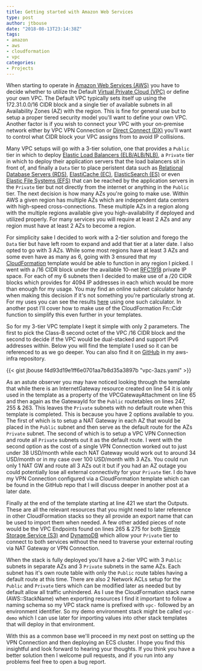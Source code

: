 ```yaml
---
title: Getting started with Amazon Web Services
type: post
author: jtbouse
date: "2018-08-13T23:14:38Z"
tags:
- amazon
- aws
- cloudformation
- vpc
categories:
- Projects
---
```

When starting to operate in [Amazon Web Services (AWS)](https://aws.amazon.com/) you have to decide whether to utilize the Default [Virtual Private Cloud (VPC)](https://aws.amazon.com/vpc/) or define your own VPC. The Default VPC typically sets itself up using the 172.31.0.0/16 CIDR block and a single tier of available subnets in all Availability Zones (AZ) with the region. This is fine for general use but to setup a proper tiered security model you'll want to define your own VPC. Another factor is if you wish to connect your VPC with your on-premise network either by VPC VPN Connection or [Direct Connect (DX)](https://aws.amazon.com/directconnect/) you'll want to control what CIDR block your VPC assigns from to avoid IP collisions.

Many VPC setups will go with a 3-tier solution, one that provides a `Public` tier in which to deploy [Elastic Load Balancers (ELB/ALB/NLB)](https://aws.amazon.com/elasticloadbalancing/), a `Private` tier in which to deploy their application servers that the load balancers sit in front of, and finally a `Data` tier to place peristent data such as [Relational Database Servers (RDS)](https://aws.amazon.com/rds/), [ElastiCache (EC)](https://aws.amazon.com/elasticache/), [ElasticSearch (ES)](https://aws.amazon.com/elasticsearch-service/) or even [Elastic File Systems (EFS)](https://aws.amazon.com/efs/) that can be reached by the application servers in the `Private` tier but not directly from the internet or anything in the `Public` tier. The next decision is how many AZs you're going to make use. Within AWS a given region has multiple AZs which are independent data centers with high-speed cross-connections. These multiple AZs in a region along with the multiple regions available give you high-availability if deployed and utilized properly. For many services you will require at least 2 AZs and any region must have at least 2 AZs to become a region.

For simplicity sake I decided to work with a 2-tier solution and forego the `Data` tier but have left room to expand and add that tier at a later date. I also opted to go with 3 AZs. While some most regions have at least 3 AZs and some even have as many as 6, going with 3 ensured that my [CloudFormation](https://aws.amazon.com/cloudformation/) template would be able to function in any region I picked. I went with a /16 CIDR block under the available 10-net [RFC1918](https://tools.ietf.org/html/rfc1918) private IP space. For each of my 6 subnets then I decided to make use of a /20 CIDR blocks which provides for 4094 IP addresses in each which would be more than enough for my usage. You may find an online subnet calculator handy when making this decision if it's not something you're particularly strong at. For my uses you can see the results [here](http://www.davidc.net/sites/default/subnets/subnets.html?network=10.10.0.0&mask=16&division=15.f460) using one such calculator. In another post I'll cover how to make use of the CloudFormation Fn::Cidr function to simplify this even further in your templates.

So for my 3-tier VPC template I kept it simple with only 2 parameters. The first to pick the Class-B second octet of the VPC /16 CIDR block and the second to decide if the VPC would be dual-stacked and support IPv6 addresses within. Below you will find the template I used so it can be referenced to as we go deeper. You can also find it on [GitHub](https://github.com/UGNS/aws-infra/blob/master/vpc/vpc-3azs.yaml) in my aws-infra repository.

{{< gist jbouse f4d93d19e1ff6e0701aa7b8d35a3897b "vpc-3azs.yaml" >}}

As an astute observer you may have noticed looking through the template that while there is an InternetGateway resource created on line 54 it is only used in the template as a property of the VPCGatewayAttachment on line 65 and then again as the GatewayId for the `Public` routetables on lines 247, 255 & 263. This leaves the `Private` subnets with no default route when this template is completed. This is because you have 2 options available to you. The first of which is to setup a NAT Gateway in each AZ that would be placed in the `Public` subnet and then serve as the default route for the AZs `Private` subnet. The second of which is to setup a VPC VPN Connection and route all `Private` subnets out it as the default route. I went with the second option as the cost of a single VPN Connection worked out to just under 38 USD/month while each NAT Gateway would work out to around 34 USD/month or in my case over 100 USD/month with 3 AZs. You could run only 1 NAT GW and route all 3 AZs out it but if you had an AZ outage you could potentially lose all external connectivity for your `Private` tier. I do have my VPN Connection configured via a CloudFormation template which can be found in the GitHub repo that I will discuss deeper in another post at a later date.

Finally at the end of the template starting at line 421 we start the Outputs. These are all the relevant resources that you might need to later reference in other CloudFormation stacks so they all provide an export name that can be used to import them when needed. A few other added pieces of note would be the VPC Endpoints found on lines 265 & 275 for both [Simple Storage Service (S3)](https://aws.amazon.com/s3/) and [DynamoDB](https://aws.amazon.com/dynamodb) which allow your `Private` tier to connect to both services without the need to traverse your external routing via NAT Gateway or VPN Connection.

When the stack is fully deployed you'll have a 2-tier VPC with 3 `Public` subnets in separate AZs and 3 `Private` subnets in the same AZs. Each subnet has it's own route table with only the `Public` route tables having a default route at this time. There are also 2 Network ACLs setup for the `Public` and `Private` tiers which can be modified later as needed but by default allow all traffic unhindered. As I use the CloudFormation stack name (AWS::StackName) when exporting resources I find it important to follow a naming schema so my VPC stack name is prefixed with `vpc-` followed by an environment identifier. So my demo environment stack might be called `vpc-demo` which I can use later for importing values into other stack templates that will deploy in that environment.

With this as a common base we'll proceed in my next post on setting up the VPN Connection and then deploying an ECS cluster. I hope you find this insightful and look forward to hearing your thoughts. If you think you have a better solution then I welcome pull requests, and if you run into any problems feel free to open a bug report.
